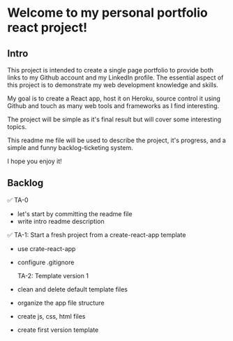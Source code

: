 # Welcome to my personal portfolio react project!


## Intro
This project is intended to create a single page portfolio to provide both links to my Github account and my LinkedIn profile. The essential aspect of this project is to demonstrate my web development knowledge and skills.

My goal is to create a React app, host it on Heroku, source control it using Github and touch as many web tools and frameworks as I find interesting.

The project will be simple as it's final result but will cover some interesting topics.

This readme me file will be used to describe the project, it's progress, and a simple and funny backlog-ticketing system.

I hope you enjoy it!


## Backlog
✅ TA-0
- let's start by committing the readme file
- write intro readme description

✅ TA-1: Start a fresh project from a create-react-app template
- use crate-react-app
- configure .gitignore

  TA-2: Template version 1
- clean and delete default template files
- organize the app file structure
- create js, css, html files
- create first version template
